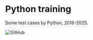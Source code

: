 # Python training
Some test cases by Python, 2016-2025.

![GitHub](https://img.shields.io/github/license/nyukers/Testing-by-Python)
